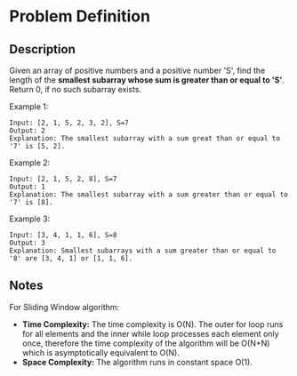 # Problem Definition

## Description

Given an array of positive numbers and a positive number 'S', find the length of the **smallest subarray whose sum is greater than or equal to 'S'**. Return 0, if no such subarray exists.

Example 1:

```plaintext
Input: [2, 1, 5, 2, 3, 2], S=7
Output: 2
Explanation: The smallest subarray with a sum great than or equal to '7' is [5, 2].
```

Example 2:

```plaintext
Input: [2, 1, 5, 2, 8], S=7
Output: 1
Explanation: The smallest subarray with a sum greater than or equal to '7' is [8].
```

Example 3:

```plaintext
Input: [3, 4, 1, 1, 6], S=8
Output: 3
Explanation: Smallest subarrays with a sum greater than or equal to '8' are [3, 4, 1] or [1, 1, 6].
```

## Notes

For Sliding Window algorithm:

- **Time Complexity:** The time complexity is O(N). The outer for loop runs for all elements and the inner while loop processes each element only once, therefore the time complexity of the algorithm will be O(N+N) which is asymptotically equivalent to O(N).
- **Space Complexity:** The algorithm runs in constant space O(1).
